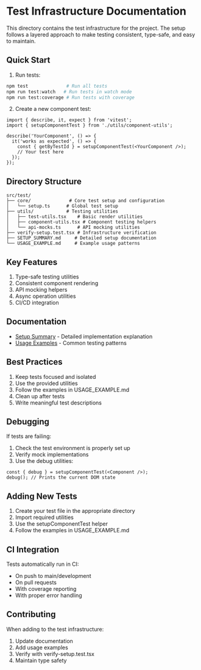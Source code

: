 # Test Infrastructure Documentation

This directory contains the test infrastructure for the project. The setup follows a layered approach to make testing consistent, type-safe, and easy to maintain.

## Quick Start

1. Run tests:
```bash
npm test              # Run all tests
npm run test:watch   # Run tests in watch mode
npm run test:coverage # Run tests with coverage
```

2. Create a new component test:
```tsx
import { describe, it, expect } from 'vitest';
import { setupComponentTest } from './utils/component-utils';

describe('YourComponent', () => {
  it('works as expected', () => {
    const { getByTestId } = setupComponentTest(<YourComponent />);
    // Your test here
  });
});
```

## Directory Structure

```
src/test/
├── core/              # Core test setup and configuration
│   └── setup.ts      # Global test setup
├── utils/            # Testing utilities
│   ├── test-utils.tsx    # Basic render utilities
│   ├── component-utils.tsx # Component testing helpers
│   └── api-mocks.ts      # API mocking utilities
├── verify-setup.test.tsx # Infrastructure verification
├── SETUP_SUMMARY.md     # Detailed setup documentation
└── USAGE_EXAMPLE.md     # Example usage patterns
```

## Key Features

1. Type-safe testing utilities
2. Consistent component rendering
3. API mocking helpers
4. Async operation utilities
5. CI/CD integration

## Documentation

- [Setup Summary](./SETUP_SUMMARY.md) - Detailed implementation explanation
- [Usage Examples](./USAGE_EXAMPLE.md) - Common testing patterns

## Best Practices

1. Keep tests focused and isolated
2. Use the provided utilities
3. Follow the examples in USAGE_EXAMPLE.md
4. Clean up after tests
5. Write meaningful test descriptions

## Debugging

If tests are failing:
1. Check the test environment is properly set up
2. Verify mock implementations
3. Use the debug utilities:
```tsx
const { debug } = setupComponentTest(<Component />);
debug(); // Prints the current DOM state
```

## Adding New Tests

1. Create your test file in the appropriate directory
2. Import required utilities
3. Use the setupComponentTest helper
4. Follow the examples in USAGE_EXAMPLE.md

## CI Integration

Tests automatically run in CI:
- On push to main/development
- On pull requests
- With coverage reporting
- With proper error handling

## Contributing

When adding to the test infrastructure:
1. Update documentation
2. Add usage examples
3. Verify with verify-setup.test.tsx
4. Maintain type safety
